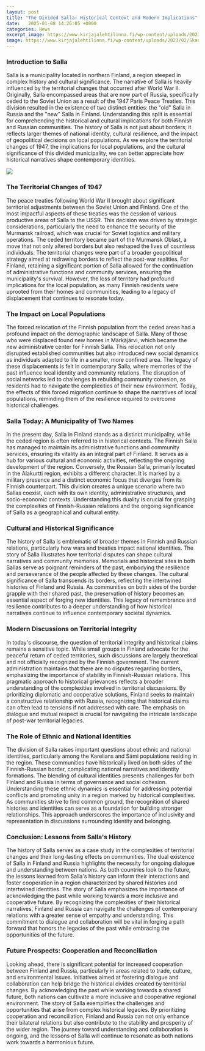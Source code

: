 ```yaml
---
layout: post
title: "The Divided Salla: Historical Context and Modern Implications"
date:   2025-01-08 14:26:05 +0000
categories: News
excerpt_image: https://www.kirjajalehtilinna.fi/wp-content/uploads/2023/02/Skannaus_20230210-11-1.jpg
image: https://www.kirjajalehtilinna.fi/wp-content/uploads/2023/02/Skannaus_20230210-11-1.jpg
---
```


### Introduction to Salla
Salla is a municipality located in northern Finland, a region steeped in complex history and cultural significance. The narrative of Salla is heavily influenced by the territorial changes that occurred after World War II. Originally, Salla encompassed areas that are now part of Russia, specifically ceded to the Soviet Union as a result of the 1947 Paris Peace Treaties. This division resulted in the existence of two distinct entities: the "old" Salla in Russia and the "new" Salla in Finland. Understanding this split is essential for comprehending the historical and cultural implications for both Finnish and Russian communities.
The history of Salla is not just about borders; it reflects larger themes of national identity, cultural resilience, and the impact of geopolitical decisions on local populations. As we explore the territorial changes of 1947, the implications for local populations, and the cultural significance of this divided municipality, we can better appreciate how historical narratives shape contemporary identities.

![](https://www.kirjajalehtilinna.fi/wp-content/uploads/2023/02/Skannaus_20230210-11-1.jpg)
### The Territorial Changes of 1947
The peace treaties following World War II brought about significant territorial adjustments between the Soviet Union and Finland. One of the most impactful aspects of these treaties was the cession of various productive areas of Salla to the USSR. This decision was driven by strategic considerations, particularly the need to enhance the security of the Murmansk railroad, which was crucial for Soviet logistics and military operations. The ceded territory became part of the Murmansk Oblast, a move that not only altered borders but also reshaped the lives of countless individuals.
The territorial changes were part of a broader geopolitical strategy aimed at redrawing borders to reflect the post-war realities. For Finland, retaining a significant portion of Salla allowed for the continuation of administrative functions and community services, ensuring the municipality's survival. However, the loss of territory had profound implications for the local population, as many Finnish residents were uprooted from their homes and communities, leading to a legacy of displacement that continues to resonate today.
### The Impact on Local Populations
The forced relocation of the Finnish population from the ceded areas had a profound impact on the demographic landscape of Salla. Many of those who were displaced found new homes in Märkäjärvi, which became the new administrative center for Finnish Salla. This relocation not only disrupted established communities but also introduced new social dynamics as individuals adapted to life in a smaller, more confined area.
The legacy of these displacements is felt in contemporary Salla, where memories of the past influence local identity and community relations. The disruption of social networks led to challenges in rebuilding community cohesion, as residents had to navigate the complexities of their new environment. Today, the effects of this forced migration continue to shape the narratives of local populations, reminding them of the resilience required to overcome historical challenges.
### Salla Today: A Municipality of Two Names
In the present day, Salla in Finland stands as a distinct municipality, while the ceded region is often referred to in historical contexts. The Finnish Salla has managed to maintain its administrative functions and community services, ensuring its vitality as an integral part of Finland. It serves as a hub for various cultural and economic activities, reflecting the ongoing development of the region.
Conversely, the Russian Salla, primarily located in the Alakurtti region, exhibits a different character. It is marked by a military presence and a distinct economic focus that diverges from its Finnish counterpart. This division creates a unique scenario where two Sallas coexist, each with its own identity, administrative structures, and socio-economic contexts. Understanding this duality is crucial for grasping the complexities of Finnish-Russian relations and the ongoing significance of Salla as a geographical and cultural entity.
### Cultural and Historical Significance
The history of Salla is emblematic of broader themes in Finnish and Russian relations, particularly how wars and treaties impact national identities. The story of Salla illustrates how territorial disputes can shape cultural narratives and community memories. Memorials and historical sites in both Sallas serve as poignant reminders of the past, embodying the resilience and perseverance of the people affected by these changes.
The cultural significance of Salla transcends its borders, reflecting the intertwined histories of Finland and Russia. As communities on both sides of the border grapple with their shared past, the preservation of history becomes an essential aspect of forging new identities. This legacy of remembrance and resilience contributes to a deeper understanding of how historical narratives continue to influence contemporary societal dynamics.
### Modern Discussions on Territorial Integrity
In today's discourse, the question of territorial integrity and historical claims remains a sensitive topic. While small groups in Finland advocate for the peaceful return of ceded territories, such discussions are largely theoretical and not officially recognized by the Finnish government. The current administration maintains that there are no disputes regarding borders, emphasizing the importance of stability in Finnish-Russian relations.
This pragmatic approach to historical grievances reflects a broader understanding of the complexities involved in territorial discussions. By prioritizing diplomatic and cooperative solutions, Finland seeks to maintain a constructive relationship with Russia, recognizing that historical claims can often lead to tensions if not addressed with care. The emphasis on dialogue and mutual respect is crucial for navigating the intricate landscape of post-war territorial legacies.
### The Role of Ethnic and National Identities
The division of Salla raises important questions about ethnic and national identities, particularly among the Karelians and Sámi populations residing in the region. These communities have historically lived on both sides of the Finnish-Russian border, complicating national narratives and identity formations. The blending of cultural identities presents challenges for both Finland and Russia in terms of governance and social cohesion.
Understanding these ethnic dynamics is essential for addressing potential conflicts and promoting unity in a region marked by historical complexities. As communities strive to find common ground, the recognition of shared histories and identities can serve as a foundation for building stronger relationships. This approach underscores the importance of inclusivity and representation in discussions surrounding identity and belonging.
### Conclusion: Lessons from Salla's History
The history of Salla serves as a case study in the complexities of territorial changes and their long-lasting effects on communities. The dual existence of Salla in Finland and Russia highlights the necessity for ongoing dialogue and understanding between nations. As both countries look to the future, the lessons learned from Salla's history can inform their interactions and foster cooperation in a region characterized by shared histories and intertwined identities.
The story of Salla emphasizes the importance of acknowledging the past while working towards a more inclusive and cooperative future. By recognizing the complexities of their historical narratives, Finland and Russia can navigate the challenges of contemporary relations with a greater sense of empathy and understanding. This commitment to dialogue and collaboration will be vital in forging a path forward that honors the legacies of the past while embracing the opportunities of the future.
### Future Prospects: Cooperation and Reconciliation
Looking ahead, there is significant potential for increased cooperation between Finland and Russia, particularly in areas related to trade, culture, and environmental issues. Initiatives aimed at fostering dialogue and collaboration can help bridge the historical divides created by territorial changes. By acknowledging the past while working towards a shared future, both nations can cultivate a more inclusive and cooperative regional environment.
The story of Salla exemplifies the challenges and opportunities that arise from complex historical legacies. By prioritizing cooperation and reconciliation, Finland and Russia can not only enhance their bilateral relations but also contribute to the stability and prosperity of the wider region. The journey toward understanding and collaboration is ongoing, and the lessons of Salla will continue to resonate as both nations work towards a harmonious future.